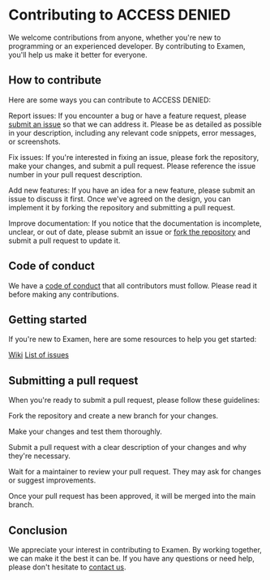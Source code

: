 # Contributing to ACCESS DENIED
We welcome contributions from anyone, whether you're new to programming or an experienced developer. By contributing to Examen, 
you'll help us make it better for everyone.

## How to contribute
Here are some ways you can contribute to ACCESS DENIED:

Report issues: If you encounter a bug or have a feature request, please [submit an issue](https://github.com/T3rabyte/Examen/issues/new) so that we can address it. 
Please be as detailed as possible in your description, including any relevant code snippets, error messages, or screenshots.

Fix issues: If you're interested in fixing an issue, please fork the repository, make your changes, 
and submit a pull request. Please reference the issue number in your pull request description.

Add new features: If you have an idea for a new feature, please submit an issue to discuss it first. 
Once we've agreed on the design, you can implement it by forking the repository and submitting a pull request.

Improve documentation: If you notice that the documentation is incomplete, unclear, or out of date, 
please submit an issue or [fork the repository](https://github.com/T3rabyte/Examen/fork) and submit a pull request to update it.

## Code of conduct
We have a [code of conduct](https://github.com/T3rabyte/Examen/blob/main/CODE_OF_CONDUCT.md) that all contributors must follow. Please read it before making any contributions.

## Getting started
If you're new to Examen, here are some resources to help you get started:

[Wiki](https://github.com/T3rabyte/Examen/wiki)
[List of issues](https://github.com/T3rabyte/Examen/issues)

## Submitting a pull request
When you're ready to submit a pull request, please follow these guidelines:

Fork the repository and create a new branch for your changes.

Make your changes and test them thoroughly.

Submit a pull request with a clear description of your changes and why they're necessary.

Wait for a maintainer to review your pull request. They may ask for changes or suggest improvements.

Once your pull request has been approved, it will be merged into the main branch.

## Conclusion
We appreciate your interest in contributing to Examen. By working together, we can make it the best it can be.
If you have any questions or need help, please don't hesitate to [contact us](mailto:miguelafonso9@gmail.com).
